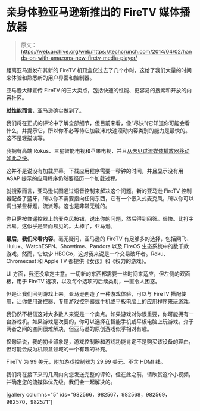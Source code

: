 # 亲身体验亚马逊新推出的 FireTV 媒体播放器 

> 原文：<https://web.archive.org/web/https://techcrunch.com/2014/04/02/hands-on-with-amazons-new-firetv-media-player/>

距离亚马逊发布其新的 FireTV 机顶盒仅过去了几个小时，这给了我们大量的时间来体验和熟悉新的用户界面和控制器。

亚马逊大肆宣传 FireTV 的三大卖点，包括快速的性能、更容易的搜索和开放的内容社区。

**就性能而言**，亚马逊确实做到了。

我们将在正式的评论中了解全部细节，但目前来看，像“尽快”(它知道你可能会看什么，并提示它，所以你不必等待它加载)和快速滚动内容类别的能力是最快的。这不是轻描淡写。

我拥有高端 Rokus、三星智能电视和苹果电视，并且[从未见过流媒体播放器移动如此之快](https://web.archive.org/web/20230130232826/https://techcrunch.com/2014/04/02/amazon-fire-tv-or-roku-or-chromecast-or-apple-tv/)。

这并不是说没有加载屏幕。下载应用程序需要一秒钟的时间，并且显示没有用 ASAP 提示的应用程序仍然要经历一个加载过程。

就搜索而言，亚马逊试图通过语音控制来解决这个问题。新的亚马逊 FireTV 控制器配备了蓝牙，所以你不需要指向任何东西，它有一个嵌入式麦克风，所以你可以调出某些标题，流派等。这也是非常无缝的。

你只需按住遥控器上的麦克风按钮，说出你的问题，然后得到回答。很快。比打字容易。这似乎是显而易见的。太棒了，亚马逊。

**最后，我们来看内容**。毫无疑问，亚马逊的 FireTV 有足够多的选择，包括网飞、Hulu+、WatchESPN、Showtime、Pandora 以及 FireOS 生态系统中的数千款游戏。然而，它缺少 HBOGo，这对我来说是一个交易破坏者。Roku、Chromecast 和 Apple TV 都提供《女孩》和《权力的游戏》。

UI 方面，我还没拿定主意。一切新的东西都需要一些时间来适应，但左侧的双面板，用于 FireTV 选项，以及每个选项的后续类别，一直令人困惑。

但是让我们回到游戏上来。亚马逊创造了一种游戏体验，可以与 FireTV 搭配使用，让你使用遥控器、专用游戏控制器或手机或平板电脑上的应用程序来玩游戏。

我仍然不相信这对大多数人来说是一个卖点。如果游戏对你很重要，你可能拥有一台游戏机。如果游戏是次要的，你可以选择在智能手机或平板电脑上玩游戏。介于两者之间的空间很难解决，但亚马逊的原创游戏似乎相对有趣。

换句话说，我的初步印象是，游戏控制器和游戏功能肯定不是购买该设备的理由，但可能会成为机顶盒领域的一个有趣的补充。

FireTV 为 99 美元，附加游戏控制器为 29.99 美元。不含 HDMI 线。

我们将在接下来的几周内向您发送完整的评论，但在此之前，请欣赏这个小视频，并确定您的流媒体优先级。我们会一起解决的。

[gallery columns="5" ids="982566，982567，982568，982569，982570，982571"]